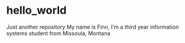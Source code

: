 # hello_world
Just another repository
My name is Finn, I'm a third year information systems student from Missoula, Montana
